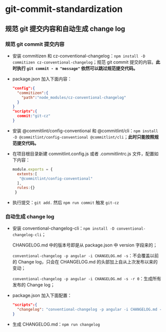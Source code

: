 # git-commit-standardization

## 规范 git 提交内容和自动生成 change log

### 规范 git commit 提交内容

- 安装 commitizen 和 cz-conventional-changelog：`npm install -D commitizen cz-conventional-changelog`；规范 git commit 提交的内容。**此时执行 `git commit - m "message"` 依然可以跳过规范提交代码。**
- package.json 加入下面内容：

  ```package.json
  "config":{
    "commitizen":{
      "path":"node_modules/cz-conventional-changelog"
    }
  }
  "scripts":{
    commit:"git-cz"
  }
  ```

- 安装 @commitlint/config-conventional 和 @commitlint/cli：`npm install -D @commitlint/config-conventional @commitlint/cli`；**此时只能按照规范提交代码。**
- 在项目根目录新建 commitlint.config.js 或者 .commitlintrc.js 文件，配置如下内容：

  ```commitlint.config.js
  module.exports = {
    extents:[
     "@commitlint/config-conventional"
    ],
    rules:{}
   }
  ```

- 执行提交：`git add.` 然后 `npm run commit` 触发 `git-cz`

### 自动生成 change log

- 安装 conventional-changelog-cli：`npm install -D conventional-changelog-cli`；

  CHANGELOG.md 中的版本号即是从 package.json 中 version 字段来的；

  `conventional-changelog -p angular -i CHANGELOG.md -s`：不会覆盖以前的 Change log，只会在 CHANGELOG.md 的头部加上自从上次发布以来的变动；

  `conventional-changelog -p angular -i CHANGELOG.md -s -r 0`：生成所有发布的 Change log；

- package.json 加入下面配置：

  ```package.json
  "scripts":{
    "changelog": "conventional-changelog -p angular -i CHANGELOG.md -s -r 0"
  }
  ```

- 生成 CHANGELOG.md：`npm run changelog`
